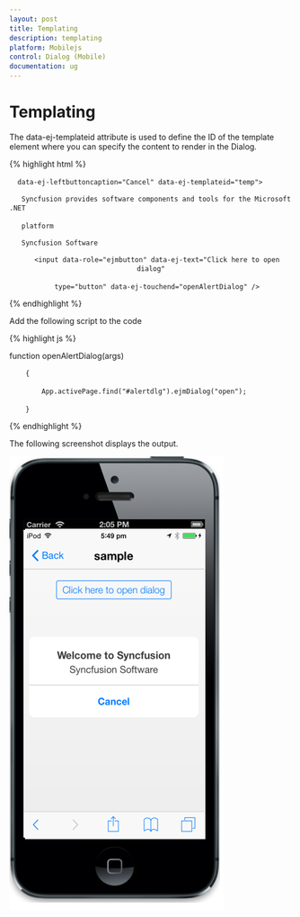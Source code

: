```yaml
---
layout: post
title: Templating
description: templating
platform: Mobilejs
control: Dialog (Mobile)
documentation: ug
---
```


# Templating

The data-ej-templateid attribute is used to define the ID of the template element where you can specify the content to render in the Dialog.

{% highlight html %}



<div id="alertdlg" data-role="ejmdialog" data-ej-title="Welcome to Syncfusion"

      data-ej-leftbuttoncaption="Cancel" data-ej-templateid="temp">

   <div>

       Syncfusion provides software components and tools for the Microsoft .NET 

       platform

   </div>

   <div id="temp">

       Syncfusion Software

   </div>

</div>

<div style="text-align: center">

       <input data-role="ejmbutton" data-ej-text="Click here to open dialog"

       type="button" data-ej-touchend="openAlertDialog" />

</div>



{% endhighlight %}



Add the following script to the code

{% highlight js %}



function openAlertDialog(args)

        {

            App.activePage.find("#alertdlg").ejmDialog("open");

        }





{% endhighlight %}



The following screenshot displays the output.

![](Templating_images/Templating_img1.png)



